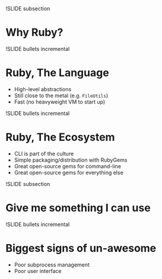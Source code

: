 !SLIDE subsection
# Why Ruby?

!SLIDE bullets incremental
# Ruby, The Language
* High-level abstractions
* Still close to the metal (e.g. `FileUtils`)
* Fast (no heavyweight VM to start up)

!SLIDE bullets incremental
# Ruby, The Ecosystem
* CLI is part of the culture
* Simple packaging/distribution with RubyGems
* Great open-source gems for command-line
* Great open-source gems for everything else

!SLIDE subsection
# Give me something I can use

!SLIDE bullets incremental
# Biggest signs of un-awesome
* Poor subprocess management
* Poor user interface

